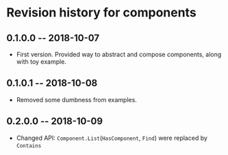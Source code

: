 # Revision history for components

## 0.1.0.0  -- 2018-10-07

* First version. Provided way to abstract and compose components, along with toy example.

## 0.1.0.1  -- 2018-10-08

* Removed some dumbness from examples.

## 0.2.0.0  -- 2018-10-09

* Changed API: `Component.List`(`HasComponent`, `Find`) were replaced by `Contains`
